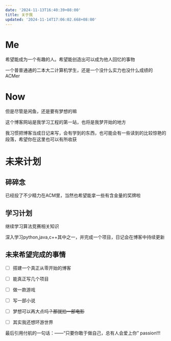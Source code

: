 ```yaml
---
date: '2024-11-13T16:40:39+08:00'
title: 关于我
updated: '2024-11-14T17:06:02.668+08:00'
---
```

# Me

希望能成为一个有趣的人。希望能创造出可以成为他人回忆的事物

一个普普通通的二本大二计算机学生，还是一个没什么实力也没什么成绩的ACMer

# Now

但是尽管是闲鱼，还是要有梦想的嘛

这个博客网站是我学习工程的第一站，也将是我梦开始的地方

我习惯把博客当成日记来写，会有学到的东西，也可能会有一些读到的比较惊艳的段落，希望你在这里也可以有所收获

# 未来计划

## 碎碎念

已经投了不少精力在ACM里，当然也希望能拿一些有含金量的奖牌啦

## 学习计划

继续学习算法竞赛相关知识

深入学习python,java,c++其中之一，并完成一个项目，日记会在博客中持续更新

## 未来希望完成的事情

* [ ]  搭建一个真正从零开始的博客
* [ ]  能真正写几个项目

* [ ]  做一款游戏

* [ ]  写一部小说
* [ ]  梦想可以再大点吗~~？那就拍一部电影~~
* [ ]  其实我还想环游世界

最后引用付航的一句话：——“只要你敢于做自己，总有人会爱上你” passion!!!
